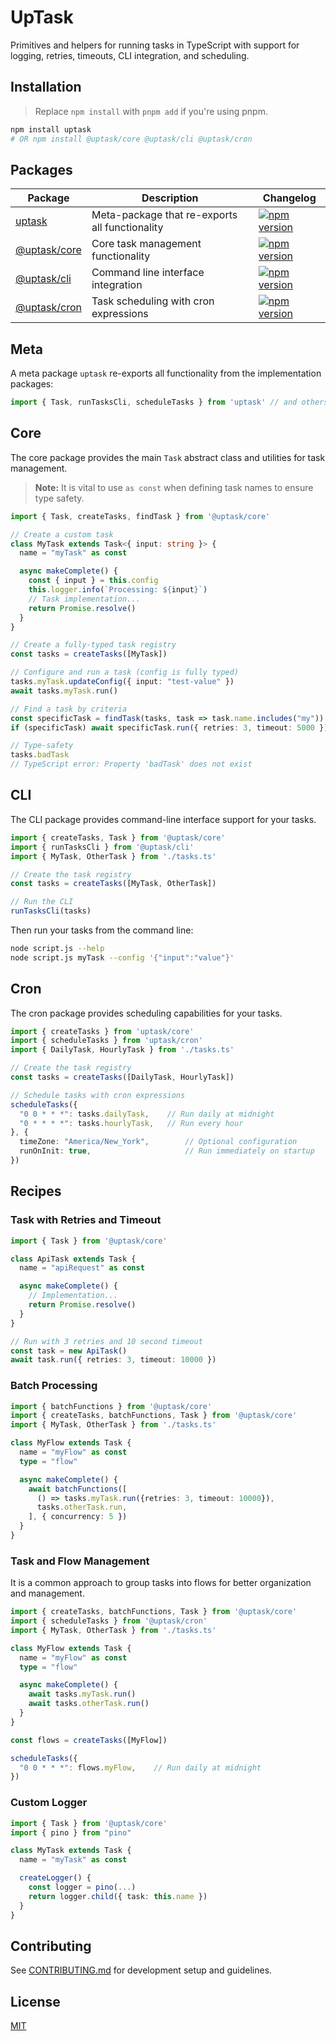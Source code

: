 # UpTask

Primitives and helpers for running tasks in TypeScript with support for logging, retries, timeouts, CLI integration, and scheduling.

## Installation

> Replace `npm install` with `pnpm add` if you're using pnpm.

```bash
npm install uptask
# OR npm install @uptask/core @uptask/cli @uptask/cron
```

## Packages

| Package | Description | Changelog |
|---------|-------------|---------|
| [uptask](https://github.com/datisthq/uptask) | Meta-package that re-exports all functionality | [![npm version](https://img.shields.io/npm/v/uptask.svg?label=%20)](https://github.com/datisthq/uptask/tree/main/packages/meta/CHANGELOG.md) |
| [@uptask/core](https://github.com/datisthq/uptask/tree/main/packages/core) | Core task management functionality | [![npm version](https://img.shields.io/npm/v/@uptask/core.svg?label=%20)](https://github.com/datisthq/uptask/tree/main/packages/core/CHANGELOG.md) |
| [@uptask/cli](https://github.com/datisthq/uptask/tree/main/packages/cli) | Command line interface integration | [![npm version](https://img.shields.io/npm/v/@uptask/cli.svg?label=%20)](https://github.com/datisthq/uptask/tree/main/packages/cli/CHANGELOG.md) |
| [@uptask/cron](https://github.com/datisthq/uptask/tree/main/packages/cron) | Task scheduling with cron expressions | [![npm version](https://img.shields.io/npm/v/@uptask/cron.svg?label=%20)](https://github.com/datisthq/uptask/tree/main/packages/cron/CHANGELOG.md) |

## Meta

A meta package `uptask` re-exports all functionality from the implementation packages:

```typescript
import { Task, runTasksCli, scheduleTasks } from 'uptask' // and others functions
```

## Core

The core package provides the main `Task` abstract class and utilities for task management.

> **Note:** It is vital to use `as const` when defining task names to ensure type safety.

```typescript
import { Task, createTasks, findTask } from '@uptask/core'

// Create a custom task
class MyTask extends Task<{ input: string }> {
  name = "myTask" as const

  async makeComplete() {
    const { input } = this.config
    this.logger.info(`Processing: ${input}`)
    // Task implementation...
    return Promise.resolve()
  }
}

// Create a fully-typed task registry
const tasks = createTasks([MyTask])

// Configure and run a task (config is fully typed)
tasks.myTask.updateConfig({ input: "test-value" })
await tasks.myTask.run()

// Find a task by criteria
const specificTask = findTask(tasks, task => task.name.includes("my"))
if (specificTask) await specificTask.run({ retries: 3, timeout: 5000 })

// Type-safety
tasks.badTask
// TypeScript error: Property 'badTask' does not exist
```

## CLI

The CLI package provides command-line interface support for your tasks.

```typescript
import { createTasks, Task } from '@uptask/core'
import { runTasksCli } from '@uptask/cli'
import { MyTask, OtherTask } from './tasks.ts'

// Create the task registry
const tasks = createTasks([MyTask, OtherTask])

// Run the CLI
runTasksCli(tasks)
```

Then run your tasks from the command line:

```bash
node script.js --help
node script.js myTask --config '{"input":"value"}'
```

## Cron

The cron package provides scheduling capabilities for your tasks.

```typescript
import { createTasks } from 'uptask/core'
import { scheduleTasks } from 'uptask/cron'
import { DailyTask, HourlyTask } from './tasks.ts'

// Create the task registry
const tasks = createTasks([DailyTask, HourlyTask])

// Schedule tasks with cron expressions
scheduleTasks({
  "0 0 * * *": tasks.dailyTask,    // Run daily at midnight
  "0 * * * *": tasks.hourlyTask,   // Run every hour
}, {
  timeZone: "America/New_York",        // Optional configuration
  runOnInit: true,                     // Run immediately on startup
})
```

## Recipes

### Task with Retries and Timeout

```typescript
import { Task } from '@uptask/core'

class ApiTask extends Task {
  name = "apiRequest" as const

  async makeComplete() {
    // Implementation...
    return Promise.resolve()
  }
}

// Run with 3 retries and 10 second timeout
const task = new ApiTask()
await task.run({ retries: 3, timeout: 10000 })
```

### Batch Processing

```typescript
import { batchFunctions } from '@uptask/core'
import { createTasks, batchFunctions, Task } from '@uptask/core'
import { MyTask, OtherTask } from './tasks.ts'

class MyFlow extends Task {
  name = "myFlow" as const
  type = "flow"

  async makeComplete() {
    await batchFunctions([
      () => tasks.myTask.run({retries: 3, timeout: 10000}),
      tasks.otherTask.run,
    ], { concurrency: 5 })
  }
}
```

### Task and Flow Management

It is a common approach to group tasks into flows for better organization and management.

```typescript
import { createTasks, batchFunctions, Task } from '@uptask/core'
import { scheduleTasks } from '@uptask/cron'
import { MyTask, OtherTask } from './tasks.ts'

class MyFlow extends Task {
  name = "myFlow" as const
  type = "flow"

  async makeComplete() {
    await tasks.myTask.run()
    await tasks.otherTask.run()
  }
}

const flows = createTasks([MyFlow])

scheduleTasks({
  "0 0 * * *": flows.myFlow,    // Run daily at midnight
})
```

### Custom Logger

```typescript
import { Task } from '@uptask/core'
import { pino } from "pino"

class MyTask extends Task {
  name = "myTask" as const

  createLogger() {
    const logger = pino(...)
    return logger.child({ task: this.name })
  }
}
```

## Contributing

See [CONTRIBUTING.md](CONTRIBUTING.md) for development setup and guidelines.

## License

[MIT](LICENSE.md)
